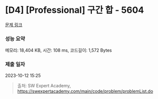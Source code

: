 # [D4] [Professional] 구간 합 - 5604 

[문제 링크](https://swexpertacademy.com/main/code/problem/problemDetail.do?contestProbId=AWXGGNB6cnEDFAUo) 

### 성능 요약

메모리: 18,404 KB, 시간: 108 ms, 코드길이: 1,572 Bytes

### 제출 일자

2023-10-12 15:25



> 출처: SW Expert Academy, https://swexpertacademy.com/main/code/problem/problemList.do